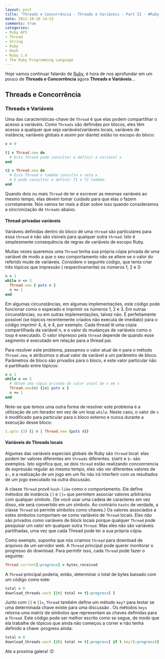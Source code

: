 ```yaml
---
layout: post
title: "Threads e Concorrência - Threads e Variáveis - Part II - #Ruby 1.9"
date: 2012-10-28 14:53
comments: true
categories: 
- Ruby API
- Thread
- String
- Ruby
- Hash
- Ruby 1.9
- The Ruby Programming Language
---
```


Hoje vamos continuar falando de [Ruby](http://www.ruby-doc.org/core-1.9.3/), é hora de nos aprofundar em um pouco de **Threads e Concorrência** agora **Threads e Variáveis**...

## Threads e Concorrência

### Threads e Variáveis
<!-- more -->
Uma das características-chave de `Thread` é que elas podem compartilhar o acesso a variáveis. Como `Threads` são definidas
por blocos, eles têm acesso a qualquer que seja variáveis ​​(variáveis ​​locais, variáveis ​​de instância, variáveis ​​globais e
 assim por diante) estão no escopo do bloco:

``` ruby Thread e Variavel
x = 0

t1 = Thread.new do
  # Esta Thread pode consultar e definir a variável x
end

t2 = Thread.new do
  # Esta Thread e também consulta e seta x
  # E pode consultar e definir T1 e T2 também.
end
```

Quando dois ou mais `Thread` de ler e escrever as mesmas variáveis ao mesmo tempo, elas devem tomar cuidado para que elas o
fazem corretamente. Nós vamos ter mais a dizer sobre isso quando consideramos a sincronização de `threads` abaixo.

#### Thread-privadas variáveis

Variáveis ​​definidas dentro do bloco de uma `thread` são particulares para essa `thread` e não são visíveis para qualquer 
outra `thread`. Isto é simplesmente consequência de regras de variáveis de escopo ​​Ruby.

Muitas vezes queremos uma `Thread` tenha sua própria cópia privada de uma variável de modo a que o seu comportamento não se
altere se o valor do referido mude de variáveis. Considere o seguinte código, que tenta criar três tópicos que impressão (
respectivamente) os números 1, 2 e 3:

``` ruby Threads Privadas
n = 1
while n <= 3
  Thread.new { puts n }
  n += 1
end
```

Em algumas circunstâncias, em algumas implementações, este código pode funcionar como o esperado e imprimir os números 1, 2 e
3. Em outras circunstâncias, ou em outras implementações, talvez não. É perfeitamente possível (se tópicos recentemente 
criados não executa de imediato) para o código imprimir 4, 4, e 4, por exemplo. Cada thread lê uma cópia compartilhada da 
variável n, e o valor ds mudanças de variáveis ​​como o loop é executado. O valor impresso pela `thread` depende de quando esse
segmento é executado em relação para a thread pai.

Para resolver este problema, passamos o valor atual de n para o método `Thread.new`, e atribuimos o atual valor da variável a
um parâmetro de bloco. Parâmetros de bloco são privados para o bloco, e este valor particular não é partilhado entre tópicos:

``` ruby Threads Privadas
n = 1
while n <= 3
  # Obtem uma cópia privada do valor atual de n em x
  Thread.new(n) {|x| puts x }
  n += 1
end
```

Note-se que temos uma outra forma de resolver este problema é a utilização de um iterador em vez de um loop `while`. Neste
caso, o valor de `n` é modificado para particular para o bloco externo e nunca durante a execução desse bloco:

```ruby Thread Privada com Interator
1.upto (3) {| n | Thread.new {puts n}}
```


#### Variáveis ​​de Threads locais

Algumas das variáveis especiais globais de Ruby são `thread` local: elas podem ter valores diferentes em `threads` diferentes.
`$SAFE` e `$~` são exemplos. Isto significa que, se dois `thread` estão realizando conconrrencia de expressão regular ao mesmo
tempo, eles vão ver diferentes valores de `$~`, e a realização de um jogo em um fio não irá interferir com os resultados de 
um jogo executado na outra discussão.

A classe `Thread` provê `hash-like` como o comportamento. Ele define métodos de instância `[]` e `[]=` que permitem associar
valores arbitrários com qualquer símbolo. (Se você usar uma cadeia de caracteres em vez disso, ele será convertido em um
símbolo. Ao contrário `hashs` de verdade, a classe `Thread` só permite símbolos como chaves.) Os valores associados a estes
símbolos comportam-se como variáveis ​​de `Thread` locais. Eles não são privados como variáveis de block ​​locais porque qualquer
`Thread` pode pesquisar um valor em qualquer outra `Thread`. Mas eles não são variáveis partilhadas, uma vez que cada Thread
pode ter a sua própria cópia.

Como exemplo, suponha que nós criamos `thread` para download de arquivos de um servidor web. A `Thread` principal pode querer
monitorar o progresso do download. Para permitir isso, cada `Thread` pode fazer o seguinte:

```ruby Thread de progresso
Thread.current[:progress] = bytes_received
```

A `Thread` principal poderia, então, determinar o total de bytes baixado com um código como este:

```ruby Thread de progresso
total = 0
download_threads.each {|t| total += t[:progress] }
```

Junto com `[]` e `[]=`, `Thread` também define um método `key?` para testar se uma determinada chave existe para uma discussão
. Os métodos `keys` retorna uma matriz de símbolos que representam as chaves definidas para a `Thread`. Este código pode ser
melhor escrito como se segue, de modo que ela trabalhe de tópicos que ainda não começou a correr e não tenha definido a chave 
:progress ainda:

```ruby Thread de progresso
total = 0
download_threads.each {|t| total += t[:progress] if t.key?(:progress)}
```

Até a proxima galera! :D